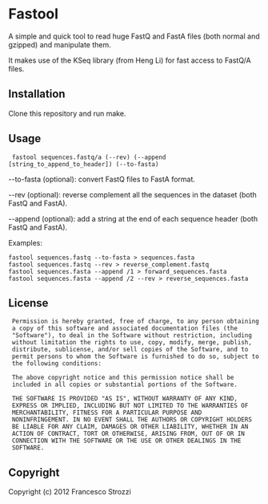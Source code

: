 Fastool
=======

A simple and quick tool to read huge FastQ and FastA files (both normal and gzipped) and manipulate them.

It makes use of the KSeq library (from Heng Li) for fast access to FastQ/A files.

Installation
------------

Clone this repository and run make.

Usage
-----

     fastool sequences.fastq/a (--rev) (--append [string_to_append_to_header]) (--to-fasta)

--to-fasta (optional): convert FastQ files to FastA format.

--rev (optional): reverse complement all the sequences in the dataset (both FastQ and FastA).

--append (optional): add a string at the end of each sequence header (both FastQ and FastA).

Examples:

    fastool sequences.fastq --to-fasta > sequences.fasta
    fastool sequences.fastq --rev > reverse_complement.fastq
    fastool sequences.fasta --append /1 > forward_sequences.fasta
    fastool sequences.fasta --append /2 --rev > reverse_sequences.fasta

License
-------

     Permission is hereby granted, free of charge, to any person obtaining
     a copy of this software and associated documentation files (the
     "Software"), to deal in the Software without restriction, including
     without limitation the rights to use, copy, modify, merge, publish,
     distribute, sublicense, and/or sell copies of the Software, and to
     permit persons to whom the Software is furnished to do so, subject to
     the following conditions:

     The above copyright notice and this permission notice shall be
     included in all copies or substantial portions of the Software.

     THE SOFTWARE IS PROVIDED "AS IS", WITHOUT WARRANTY OF ANY KIND,
     EXPRESS OR IMPLIED, INCLUDING BUT NOT LIMITED TO THE WARRANTIES OF
     MERCHANTABILITY, FITNESS FOR A PARTICULAR PURPOSE AND
     NONINFRINGEMENT. IN NO EVENT SHALL THE AUTHORS OR COPYRIGHT HOLDERS
     BE LIABLE FOR ANY CLAIM, DAMAGES OR OTHER LIABILITY, WHETHER IN AN
     ACTION OF CONTRACT, TORT OR OTHERWISE, ARISING FROM, OUT OF OR IN
     CONNECTION WITH THE SOFTWARE OR THE USE OR OTHER DEALINGS IN THE
     SOFTWARE.

Copyright
---------

Copyright (c) 2012 Francesco Strozzi

